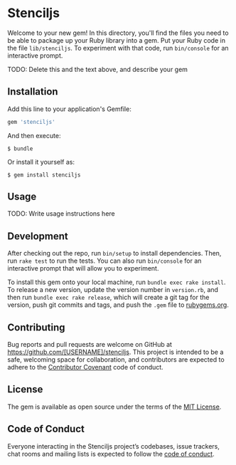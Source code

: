 # Stenciljs

Welcome to your new gem! In this directory, you'll find the files you need to be able to package up your Ruby library into a gem. Put your Ruby code in the file `lib/stenciljs`. To experiment with that code, run `bin/console` for an interactive prompt.

TODO: Delete this and the text above, and describe your gem

## Installation

Add this line to your application's Gemfile:

```ruby
gem 'stenciljs'
```

And then execute:

    $ bundle

Or install it yourself as:

    $ gem install stenciljs

## Usage

TODO: Write usage instructions here

## Development

After checking out the repo, run `bin/setup` to install dependencies. Then, run `rake test` to run the tests. You can also run `bin/console` for an interactive prompt that will allow you to experiment.

To install this gem onto your local machine, run `bundle exec rake install`. To release a new version, update the version number in `version.rb`, and then run `bundle exec rake release`, which will create a git tag for the version, push git commits and tags, and push the `.gem` file to [rubygems.org](https://rubygems.org).

## Contributing

Bug reports and pull requests are welcome on GitHub at https://github.com/[USERNAME]/stenciljs. This project is intended to be a safe, welcoming space for collaboration, and contributors are expected to adhere to the [Contributor Covenant](http://contributor-covenant.org) code of conduct.

## License

The gem is available as open source under the terms of the [MIT License](https://opensource.org/licenses/MIT).

## Code of Conduct

Everyone interacting in the Stenciljs project’s codebases, issue trackers, chat rooms and mailing lists is expected to follow the [code of conduct](https://github.com/[USERNAME]/stenciljs/blob/master/CODE_OF_CONDUCT.md).
